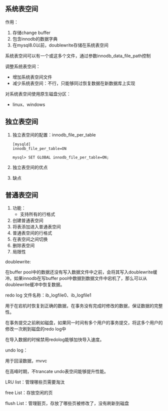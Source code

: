 ## 系统表空间

作用：

1. 存储change buffer
2. 包含innodb的数据字典
3. 在mysql8.0以前，doublewrite存储在系统表空间

系统表空间可以有一个或这多个文件，通过参数innodb_data_file_path控制

调整系统表空间：

* 增加系统表空间文件
* 减少系统表空间：不行，只能够同过恢复数据在新数据库上实现

对系统表空间使用原生磁盘分区：

* linux、windows

## 独立表空间

1. 独立表空间的配置：innodb_file_per_table

   ```mysql
   [mysqld]
   innodb_file_per_table=ON
   ```

   ```mysql
   mysql> SET GLOBAL innodb_file_per_table=ON;
   ```

2. 独立表空间的优点

3. 缺点

## 普通表空间

1. 功能：
   * 支持所有的行格式
2. 创建普通表空间
3. 将表添加进入普通表空间
4. 普通表空间的行格式
5. 在表空间之间切换
6. 删除表空间
7. 局限性





doublewrite:

在buffer pool中的数据还没有写入数据文件中之前，会将其写入doublewrite缓冲。如果innodb在写buffer pool中数据到数据文件中宕机了，那么可以从doublewrite缓冲中恢复数据。



redo log 文件名称：ib_logfile0、ib_logfile1

用于在宕机时恢复到正确的数据，在事务没有完成时修改的数据，保证数据的完整性。

在事务提交之前刷如磁盘，如果同一时间有多个用户的事务提交，将这多个用户的修改一次刷到磁盘的redo log中

在导入数据的时候禁用redolog能够加快导入速度。



undo log：

用于回滚数据，mvvc

在高峰时期，不trancate undo表空间能够提升性能。



LRU list：管理哪些页需要淘汰

free List：存放空闲的页

flush List：管理脏页，存放了哪些页被修改了，没有刷新到磁盘



